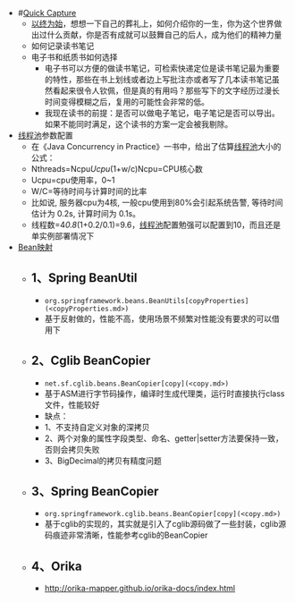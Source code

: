 - #[Quick Capture](<Quick Capture.md>)
    - [以终为始](<以终为始.md>)，想想一下自己的葬礼上，如何介绍你的一生，你为这个世界做出过什么贡献，你是否有成就可以鼓舞自己的后人，成为他们的精神力量
    - 如何记录读书笔记
    - 电子书和纸质书如何选择
        - 电子书可以方便的做读书笔记，可检索快递定位是读书笔记最为重要的特性，那些在书上划线或者边上写批注亦或者写了几本读书笔记虽然看起来很令人钦佩，但是真的有用吗？那些写下的文字经历过漫长时间变得模糊之后，复用的可能性会非常的低。
        - 我现在读书的前提：是否可以做电子笔记，电子笔记是否可以导出。如果不能同时满足，这个读书的方案一定会被我剔除。
- [线程池](<线程池.md>)参数配置
    - 在《Java Concurrency in Practice》一书中，给出了估算[线程池](<线程池.md>)大小的公式：
    - Nthreads=Ncpu*Ucpu*(1+w/c)Ncpu=CPU核心数
    - Ucpu=cpu使用率，0~1
    - W/C=等待时间与计算时间的比率
    - 比如说, 服务器cpu为4核, 一般cpu使用到80%会引起系统告警, 等待时间估计为 0.2s, 计算时间为 0.1s。
    - 线程数=4*0.8*(1+0.2/0.1)=9.6，[线程池](<线程池.md>)配置勉强可以配置到10，而且还是单实例部署情况下
- [Bean映射](https://cf.jd.com/pages/viewpage.action?pageId=690678406)
    - ## 1、Spring BeanUtil
        - `org.springframework.beans.BeanUtils[copyProperties](<copyProperties.md>)`
        - 基于反射做的，性能不高，使用场景不频繁对性能没有要求的可以借用下
    - ## 2、Cglib BeanCopier
        - `net.sf.cglib.beans.BeanCopier[copy](<copy.md>)`
        - 基于ASM进行字节码操作，编译时生成代理类，运行时直接执行class文件，性能较好
        - 缺点：
        - 1、不支持自定义对象的深拷贝
        - 2、两个对象的属性字段类型、命名、getter|setter方法要保持一致，否则会拷贝失败
        - 3、BigDecimal的拷贝有精度问题
    - ## 3、Spring BeanCopier
        - `org.springframework.cglib.beans.BeanCopier[copy](<copy.md>)`
        - 基于cglib的实现的，其实就是引入了cglib源码做了一些封装，cglib源码痕迹非常清晰，性能参考cglib的BeanCopier
    - ## 4、Orika
        - http://orika-mapper.github.io/orika-docs/index.html
